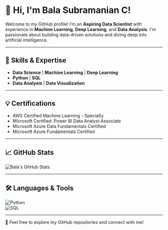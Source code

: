 # 👋 Hi, I'm **Bala Subramanian C**!  

Welcome to my GitHub profile! I’m an **Aspiring Data Scientist** with experience in **Machine Learning**, **Deep Learning**, and **Data Analysis**. I'm passionate about building data-driven solutions and diving deep into artificial intelligence.

---

## 🧠 **Skills & Expertise**
- **Data Science** | **Machine Learning** | **Deep Learning**
- **Python** | **SQL**
- **Data Analysis** | **Data Visualization**

---

## 💡 **Certifications**
- AWS Certified Machine Learning - Specialty
- Microsoft Certified: Power BI Data Analyst Associate
- Microsoft Azure Data Fundamentals Certified
- Microsoft Azure Fundamentals Certified

---

## 📈 **GitHub Stats**
![Bala's GitHub Stats](https://github-readme-stats.vercel.app/api?username=Bala-ms-c&show_icons=true&theme=radical&cache_seconds=1700)

---

## 🛠️ **Languages & Tools**
![Python](https://img.shields.io/badge/Python-3776AB?style=flat&logo=python&logoColor=white)  
![SQL](https://img.shields.io/badge/SQL-4479A1?style=flat&logo=postgresql&logoColor=white)  

---

🌟 Feel free to explore my GitHub repositories and connect with me!

